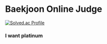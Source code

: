 # Baekjoon Online Judge
[![Solved.ac Profile](http://mazassumnida.wtf/api/v2/generate_badge?boj=goranipie)](https://solved.ac/goranipie/)
<br>
<h3>I want platinum</h3>

